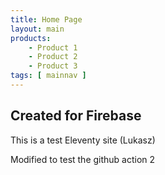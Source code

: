 ```yaml
---
title: Home Page
layout: main
products:
    - Product 1
    - Product 2
    - Product 3
tags: [ mainnav ]
---
```

## Created for Firebase

This is a test Eleventy site (Lukasz)

Modified to test the github action 2
